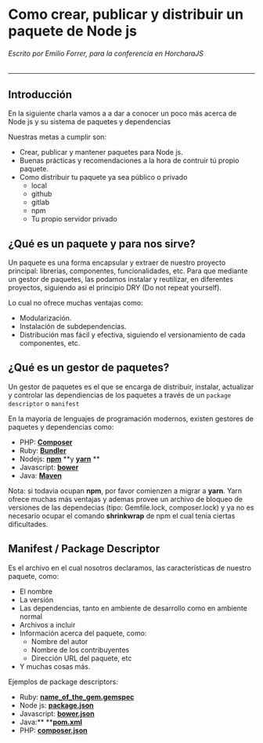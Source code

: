 # Como crear, publicar y distribuir un paquete de Node js

###### Escrito por Emilio Forrer,  para la conferencia en HorcharaJS

---

## Introducción

En la siguiente charla vamos a a dar a conocer un poco más acerca de Node js y su sistema de paquetes y dependencias

Nuestras metas a cumplir son:

* Crear, publicar y mantener paquetes para Node js.
* Buenas prácticas y recomendaciones a la hora de contruir tú propio paquete.
* Como distribuir tu paquete ya sea público o privado
  * local
  * github
  * gitlab
  * npm
  * Tu propio servidor privado

## ¿Qué es un paquete y para nos sirve?

Un paquete es una forma encapsular y extraer de nuestro proyecto principal: librerias, componentes, funcionalidades, etc. Para que mediante un gestor de paquetes, las podamos instalar y reutilizar, en diferentes proyectos, siguiendo asi el principio DRY \(Do not repeat yourself\).

Lo cual no ofrece muchas ventajas como:

* Modularización.
* Instalación de subdependencias.
* Distribución mas fácil y efectiva, siguiendo el versionamiento de cada componentes, etc.

## ¿Qué es un gestor de paquetes?

Un gestor de paquetes es el que se encarga de distribuir, instalar, actualizar y controlar las dependiencias de los paquetes a través de un `package descriptor` o `manifest`

En la mayoria de lenguajes de programación modernos, existen gestores de paquetes y dependencias como:

* PHP: [**Composer**](https://getcomposer.org/ "Composer")
* Ruby: [**Bundler**](http://bundler.io/)
* Nodejs: [**npm**](https://www.npmjs.com/) **y **[**yarn**](https://yarnpkg.com/en/)** **
* Javascript: [**bower**](https://bower.io/)
* Java: [**Maven**](https://search.maven.org/)

Nota: si todavia ocupan **npm**, por favor comienzen a migrar a **yarn**. Yarn ofrece muchas más ventajas y ademas provee un archivo de bloqueo de versiones de las dependecias \(tipo: Gemfile.lock, composer.lock\) y ya no es necesario ocupar el comando **shrinkwrap** de npm el cual tenia ciertas dificultades.

## Manifest / Package Descriptor 

Es el archivo en el cual nosotros declaramos, las características de nuestro paquete, como:

* El nombre
* La versión
* Las dependencias, tanto en ambiente de desarrollo como en ambiente  normal
* Archivos a incluir
* Información acerca del paquete, como:
  * Nombre del autor
  * Nombre de los contribuyentes
  * Dirección URL del paquete, etc
* Y muchas cosas más.

Ejemplos de package descriptors:

* Ruby: [**name\_of\_the\_gem.gemspec**](http://guides.rubygems.org/specification-reference/ "Gemspec")
* Node js: [**package.json**](https://docs.npmjs.com/files/package.json)
* Javascript: [**bower.json**](https://github.com/bower/spec/blob/master/json.md)
* Java:** **[**pom.xml**](https://maven.apache.org/pom.html "POM")
* PHP: [**composer.json**](https://getcomposer.org/doc/04-schema.md "Composer")



